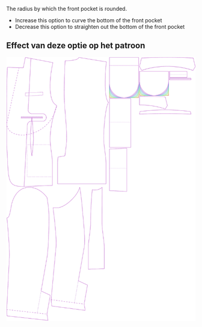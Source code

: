 
The radius by which the front pocket is rounded.

- Increase this option to curve the bottom of the front pocket
- Decrease this option to straighten out the bottom of the front pocket


## Effect van deze optie op het patroon
![This image shows the effect of this option by superimposing several variants that have a different value for this option](jaeger_frontpocketradius_sample.svg "Effect of this option on the pattern")
